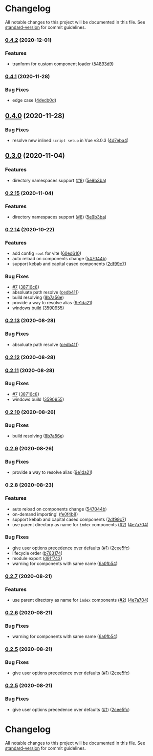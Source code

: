 # Changelog

All notable changes to this project will be documented in this file. See [standard-version](https://github.com/conventional-changelog/standard-version) for commit guidelines.

### [0.4.2](https://github.com/antfu/vite-plugin-components/compare/v0.4.1...v0.4.2) (2020-12-01)


### Features

* tranform for custom component loader ([54893d9](https://github.com/antfu/vite-plugin-components/commit/54893d949293a0e370fef92213a9760a9c68d4a0))

### [0.4.1](https://github.com/antfu/vite-plugin-components/compare/v0.4.0...v0.4.1) (2020-11-28)


### Bug Fixes

* edge case ([4dedb0d](https://github.com/antfu/vite-plugin-components/commit/4dedb0df582e2a29d8c1955fffaaf63c6778d625))

## [0.4.0](https://github.com/antfu/vite-plugin-components/compare/v0.3.0...v0.4.0) (2020-11-28)


### Bug Fixes

* resolve new inlined `script setup` in Vue v3.0.3 ([4d7eba4](https://github.com/antfu/vite-plugin-components/commit/4d7eba4aca6806182e673a5ec1308a3fe33b5b8f))

## [0.3.0](https://github.com/antfu/vite-plugin-components/compare/v0.2.14...v0.3.0) (2020-11-04)


### Features

* directory namespaces support ([#8](https://github.com/antfu/vite-plugin-components/issues/8)) ([5e9b3ba](https://github.com/antfu/vite-plugin-components/commit/5e9b3bab72b6e7ccb8f4b9a38fa20b7683ae8614))

### [0.2.15](https://github.com/antfu/vite-plugin-components/compare/v0.2.14...v0.2.15) (2020-11-04)


### Features

* directory namespaces support ([#8](https://github.com/antfu/vite-plugin-components/issues/8)) ([5e9b3ba](https://github.com/antfu/vite-plugin-components/commit/5e9b3bab72b6e7ccb8f4b9a38fa20b7683ae8614))

### [0.2.14](https://github.com/antfu/vite-plugin-components/compare/v0.2.7...v0.2.14) (2020-10-22)


### Features

* add config `root` for vite ([60ed610](https://github.com/antfu/vite-plugin-components/commit/60ed61054212047b8602819f8a93ef886784e235))
* auto reload on components change ([547044b](https://github.com/antfu/vite-plugin-components/commit/547044b3c1e51d6967a2497dc9022555d13afbb9))
* support kebab and capital cased components ([2df99c7](https://github.com/antfu/vite-plugin-components/commit/2df99c73d07d1ede5c17b250d74714efddba7a84))


### Bug Fixes

* [#7](https://github.com/antfu/vite-plugin-components/issues/7) ([38716c8](https://github.com/antfu/vite-plugin-components/commit/38716c8dc495697b54092284ba6dc0ea064e9565))
* absoluate path resolve ([cedb411](https://github.com/antfu/vite-plugin-components/commit/cedb4119cd15edf9d8d643c65c9f85ef4b8e5e8d))
* build resolving ([8b7a56e](https://github.com/antfu/vite-plugin-components/commit/8b7a56e4dea510f361ef7d328a72a2aae9b7b141))
* provide a way to resolve alias ([9e1da21](https://github.com/antfu/vite-plugin-components/commit/9e1da21424d110288c163cbe76576d0fa3c3f90d))
* windows build ([3590955](https://github.com/antfu/vite-plugin-components/commit/35909556deccc3aefb1ddf114a4bd8ebf468c492))

### [0.2.13](https://github.com/antfu/vite-plugin-components/compare/v0.2.12...v0.2.13) (2020-08-28)


### Bug Fixes

* absoluate path resolve ([cedb411](https://github.com/antfu/vite-plugin-components/commit/cedb4119cd15edf9d8d643c65c9f85ef4b8e5e8d))

### [0.2.12](https://github.com/antfu/vite-plugin-components/compare/v0.2.11...v0.2.12) (2020-08-28)

### [0.2.11](https://github.com/antfu/vite-plugin-components/compare/v0.2.10...v0.2.11) (2020-08-28)


### Bug Fixes

* [#7](https://github.com/antfu/vite-plugin-components/issues/7) ([38716c8](https://github.com/antfu/vite-plugin-components/commit/38716c8dc495697b54092284ba6dc0ea064e9565))
* windows build ([3590955](https://github.com/antfu/vite-plugin-components/commit/35909556deccc3aefb1ddf114a4bd8ebf468c492))

### [0.2.10](https://github.com/antfu/vite-plugin-components/compare/v0.2.9...v0.2.10) (2020-08-26)


### Bug Fixes

* build resolving ([8b7a56e](https://github.com/antfu/vite-plugin-components/commit/8b7a56e4dea510f361ef7d328a72a2aae9b7b141))

### [0.2.9](https://github.com/antfu/vite-plugin-components/compare/v0.2.8...v0.2.9) (2020-08-26)


### Bug Fixes

* provide a way to resolve alias ([9e1da21](https://github.com/antfu/vite-plugin-components/commit/9e1da21424d110288c163cbe76576d0fa3c3f90d))

### 0.2.8 (2020-08-23)


### Features

* auto reload on components change ([547044b](https://github.com/antfu/vite-plugin-components/commit/547044b3c1e51d6967a2497dc9022555d13afbb9))
* on-demand importing! ([fe0f4b8](https://github.com/antfu/vite-plugin-components/commit/fe0f4b8c67d43234e220afa388042cf9a0a0583c))
* support kebab and capital cased components ([2df99c7](https://github.com/antfu/vite-plugin-components/commit/2df99c73d07d1ede5c17b250d74714efddba7a84))
* use parent directory as name for `index` components ([#2](https://github.com/antfu/vite-plugin-components/issues/2)) ([4e7a704](https://github.com/antfu/vite-plugin-components/commit/4e7a704182d705a59c2e5e680cedcf745b90c4c8))


### Bug Fixes

* give user options precedence over defaults ([#1](https://github.com/antfu/vite-plugin-components/issues/1)) ([2cee5fc](https://github.com/antfu/vite-plugin-components/commit/2cee5fc1d2d5a298ffd21d6ef0c732974670255e))
* lifecycle order ([b763174](https://github.com/antfu/vite-plugin-components/commit/b763174fcb1d1c6d42ad09e39295068364b4c9b1))
* module export ([d91f743](https://github.com/antfu/vite-plugin-components/commit/d91f7432959b62875088f2216ee602d83e2fcae5))
* warning for components with same name ([6a0fb54](https://github.com/antfu/vite-plugin-components/commit/6a0fb5463d98af32cff50f3e5925e18509b8eeb2))

### [0.2.7](https://github.com/antfu/vite-plugin-components/compare/v0.2.6...v0.2.7) (2020-08-21)


### Features

* use parent directory as name for `index` components ([#2](https://github.com/antfu/vite-plugin-components/issues/2)) ([4e7a704](https://github.com/antfu/vite-plugin-components/commit/4e7a704182d705a59c2e5e680cedcf745b90c4c8))

### [0.2.6](https://github.com/antfu/vite-plugin-components/compare/v0.2.5...v0.2.6) (2020-08-21)


### Bug Fixes

* warning for components with same name ([6a0fb54](https://github.com/antfu/vite-plugin-components/commit/6a0fb5463d98af32cff50f3e5925e18509b8eeb2))

### [0.2.5](https://github.com/antfu/vite-plugin-components/compare/v0.2.4...v0.2.5) (2020-08-21)


### Bug Fixes

* give user options precedence over defaults ([#1](https://github.com/antfu/vite-plugin-components/issues/1)) ([2cee5fc](https://github.com/antfu/vite-plugin-components/commit/2cee5fc1d2d5a298ffd21d6ef0c732974670255e))

### [0.2.5](https://github.com/antfu/vite-plugin-components/compare/v0.2.4...v0.2.5) (2020-08-21)


### Bug Fixes

* give user options precedence over defaults ([#1](https://github.com/antfu/vite-plugin-components/issues/1)) ([2cee5fc](https://github.com/antfu/vite-plugin-components/commit/2cee5fc1d2d5a298ffd21d6ef0c732974670255e))

# Changelog

All notable changes to this project will be documented in this file. See [standard-version](https://github.com/conventional-changelog/standard-version) for commit guidelines.

